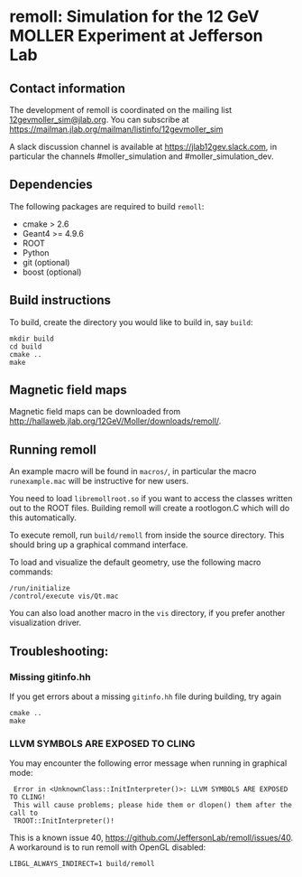 # remoll: Simulation for the 12 GeV MOLLER Experiment at Jefferson Lab

## Contact information

The development of remoll is coordinated on the mailing list
12gevmoller_sim@jlab.org. You can subscribe at
https://mailman.jlab.org/mailman/listinfo/12gevmoller_sim

A slack discussion channel is available at https://jlab12gev.slack.com,
in particular the channels #moller_simulation and #moller_simulation_dev.


## Dependencies 

The following packages are required to build `remoll`:
* cmake > 2.6
* Geant4 >= 4.9.6
* ROOT
* Python
* git (optional)
* boost (optional)


## Build instructions

To build, create the directory you would like to build in, say `build`:
```
mkdir build
cd build
cmake ..
make
```

## Magnetic field maps

Magnetic field maps can be downloaded from
http://hallaweb.jlab.org/12GeV/Moller/downloads/remoll/.


## Running remoll

An example macro will be found in `macros/`, in particular the
macro `runexample.mac` will be instructive for new users.

You need to load `libremollroot.so` if you want to access 
the classes written out to the ROOT files.  Building
remoll will create a rootlogon.C which will do this
automatically.

To execute remoll, run `build/remoll` from inside the source
directory. This should bring up a graphical command interface.

To load and visualize the default geometry, use the following
macro commands:
```
/run/initialize
/control/execute vis/Qt.mac
```
You can also load another macro in the `vis` directory, if
you prefer another visualization driver.


## Troubleshooting:

### Missing gitinfo.hh

If you get errors about a missing `gitinfo.hh` file during building, try again
```
cmake ..
make
```

### LLVM SYMBOLS ARE EXPOSED TO CLING

You may encounter the following error message when running in graphical mode:
```
 Error in <UnknownClass::InitInterpreter()>: LLVM SYMBOLS ARE EXPOSED TO CLING!
 This will cause problems; please hide them or dlopen() them after the call to
 TROOT::InitInterpreter()!
```
This is a known issue 40, https://github.com/JeffersonLab/remoll/issues/40. A
workaround is to run remoll with OpenGL disabled:
```
LIBGL_ALWAYS_INDIRECT=1 build/remoll
```

